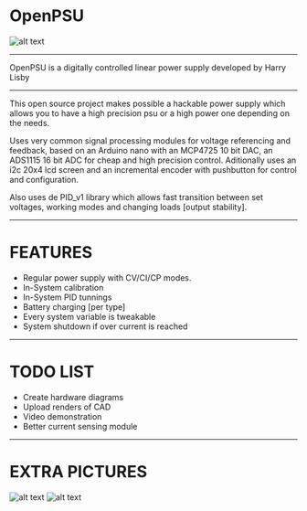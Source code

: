# OpenPSU

![alt text](https://github.com/harrylisby/OpenPSU/blob/feature/batteryCharger/Images/Teared.png)

********************************************************************************
OpenPSU is a digitally controlled linear power supply developed by Harry Lisby
********************************************************************************

  This open source project makes possible a hackable power supply which allows you
  to have a high precision psu or a high power one depending on the needs.

  Uses very common signal processing modules for voltage referencing and feedback,
  based on an Arduino nano with an MCP4725 10 bit DAC, an ADS1115 16 bit ADC for
  cheap and high precision control. Aditionally uses an i2c 20x4 lcd screen and an
  incremental encoder with pushbutton for control and configuration.

  Also uses de PID_v1 library which allows fast transition between set voltages,
  working modes and changing loads [output stability].
  
********************************************************************************
# FEATURES
  - Regular power supply with CV/CI/CP modes.
  - In-System calibration
  - In-System PID tunnings
  - Battery charging [per type]
  - Every system variable is tweakable
  - System shutdown if over current is reached
********************************************************************************
# TODO LIST
  - Create hardware diagrams
  - Upload renders of CAD
  - Video demonstration
  - Better current sensing module
  
********************************************************************************
# EXTRA PICTURES
![alt text](https://github.com/harrylisby/OpenPSU/blob/feature/batteryCharger/Images/Back.png)
![alt text](https://github.com/harrylisby/OpenPSU/blob/feature/batteryCharger/Images/Front.png)
